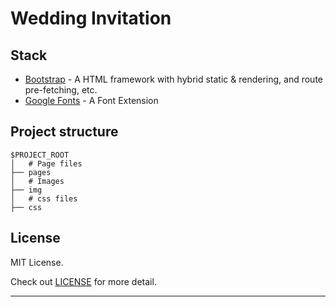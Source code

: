 # Wedding Invitation


## Stack

- [Bootstrap](https://getbootstrap.com/docs/5.3/getting-started/introduction/) - A HTML framework with hybrid static & rendering, and route pre-fetching, etc.
- [Google Fonts](https://fonts.google.com/) - A Font Extension

## Project structure

```
$PROJECT_ROOT
│   # Page files
├── pages
│   # Images
├── img
│   # css files
├── css
```

## License

MIT License.

Check out [LICENSE](./LICENSE) for more detail.

---
